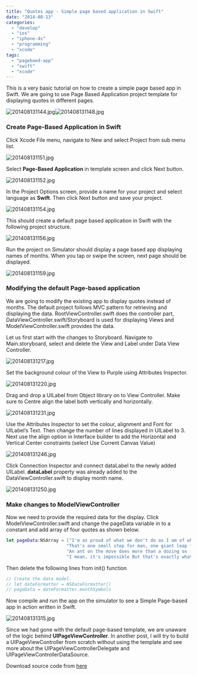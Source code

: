 ```yaml
---
title: "Quotes app - Simple page based application in Swift"
date: "2014-08-13"
categories: 
  - "develop"
  - "ios"
  - "iphone-4s"
  - "programming"
  - "xcode"
tags: 
  - "pagebaed-app"
  - "swift"
  - "xcode"
---
```


This is a very basic tutorial on how to create a simple page based app in Swift. We are going to use Page Based Application project template for displaying quotes in different pages.

![201408131144.jpg](images/201408131144.jpg)![201408131148.jpg](images/201408131148.jpg)

### Create Page-Based Application in Swift

Click Xcode File menu, navigate to New and select Project from sub menu list.

![201408131151.jpg](images/201408131151.jpg)

Select **Page-Based Application** in template screen and click Next button.

![201408131152.jpg](images/201408131152.jpg)

In the Project Options screen, provide a name for your project and select language as **Swift**. Then click Next button and save your project.

![201408131154.jpg](images/201408131154.jpg)

This should create a default page based application in Swift with the following project structure.

![201408131156.jpg](images/201408131156.jpg)

Run the project on Simulator should display a page based app displaying names of months. When you tap or swipe the screen, next page should be displayed.

![201408131159.jpg](images/201408131159.jpg)

### Modifying the default Page-based application

We are going to modify the existing app to display quotes instead of months. The default project follows MVC pattern for retrieving and displaying the data. RootViewController.swift does the controller part, DataViewController.swift/Storyboard is used for displaying Views and ModelViewController.swift provides the data.

Let us first start with the changes to Storyboard. Navigate to Main.storyboard, select and delete the View and Label under Data View Controller.

![201408131217.jpg](images/201408131217.jpg)

Set the background colour of the View to Purple using Attributes Inspector.

![201408131220.jpg](images/201408131220.jpg)

Drag and drop a UILabel from Object library on to View Controller. Make sure to Centre align the label both vertically and horizontally.

![201408131231.jpg](images/201408131231.jpg)

Use the Attributes Inspector to set the colour, alignment and Font for UILabel’s Text. Then change the number of lines displayed in UILabel to 3. Next use the align option in Interface builder to add the Horizontal and Vertical Center constraints (select Use Current Canvas Value)

![201408131246.jpg](images/201408131246.jpg)

Click Connection Inspector and connect dataLabel to the newly added UILabel. **dataLabel** property was already added to the DataViewController.swift to display month name.  

![201408131250.jpg](images/201408131250.jpg)

### Make changes to ModelViewController

Now we need to provide the required data for the display. Click ModelViewController.swift and change the pageData variable in to a constant and add array of four quotes as shown below.

```swift
let pageData:NSArray = ["I'm as proud of what we don't do as I am of what we do - Steve Jobs", 
                       "That's one small step for man, one giant leap for mankind - Neil Armstrong",
                       "An ant on the move does more than a dozing ox - Lao Tzu",
                       "I mean, it's impossible But that's exactly what we've tried to do - Jonathan Ive"]
```

Then delete the following lines from init() function  

```swift
// Create the data model.
// let dateFormatter = NSDateFormatter()
// pageData = dateFormatter.monthSymbols
```

Now compile and run the app on the simulator to see a Simple Page-based app in action written in Swift.

![201408131315.jpg](images/201408131315.jpg)

Since we had gone with the default page-based template, we are unaware of the logic behind **UIPageViewController**. In another post, I will try to build a UIPageViewController from scratch without using the template and see more about the UIPageViewControllerDelegate and UIPageViewControllerDataSource.

Download source code from [here](https://github.com/rshankras/PageBasedApplicationDemo.git)
